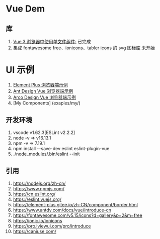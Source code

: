 # Vue Dem

## 库

1. [Vue 3 浏览器中使用单文件组件:](https://www.npmjs.com/package/vue-browser-sfc) 已完成
2. 集成 fontawesome free、ionicons、tabler icons 的 svg 图标库 未开始

# UI 示例

1. [Element Plus 浏览器端示例](examples/element-plus/)
2. [Ant Design Vue 浏览器端示例](examples/ant-design-vue/)
3. [Arco Design Vue 浏览器端示例](examples/arco-design-vue/)
4. [My Components] (exaples/my/)

## 开发环境

1. vscode v1.62.3[ESLint v2.2.2]
2. node -v => v16.13.1
3. npm -v => 7.19.1
4. npm install --save-dev eslint eslint-plugin-vue
5. ./node_modules/.bin/eslint --init

## 引用

1. <https://nodejs.org/zh-cn/>
2. <https://www.npmjs.com/>
3. <https://cn.eslint.org/>
4. <https://eslint.vuejs.org/>
5. <https://element-plus.gitee.io/zh-CN/component/border.html>
6. <https://www.antdv.com/docs/vue/introduce-cn>
7. <https://fontawesome.com/v5.15/icons?d=gallery&p=2&m=free>
8. <https://ionic.io/ionicons>
9. <https://pro.iviewui.com/pro/introduce>
10. <https://caniuse.com/>
